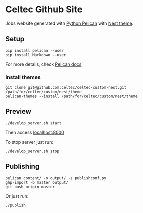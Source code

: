 Celtec Github Site
==================

Jobs website generated with [Python Pelican](https://github.com/getpelican/pelican) with [Nest theme](https://github.com/molivier/nest).

## Setup

```
pip install pelican --user
pip install Markdown --user
```

For more details, check [Pelican docs](http://docs.getpelican.com/en/stable/install.html)

### Install themes

```
git clone git@github.com:celtec/celtec-custom-nest.git /path/for/celtec/custom/nest/theme
pelican-themes --install /path/for/celtec/custom/nest/theme
```
## Preview

```
./develop_server.sh start
```

Then access [localhost:8000](http://localhost:8000)

To stop server just run:

```
./develop_server.sh stop
```

## Publishing

```
pelican content/ -o output/ -s publishconf.py
ghp-import -b master output/
git push origin master
```

Or just run:

```
./publish
```
